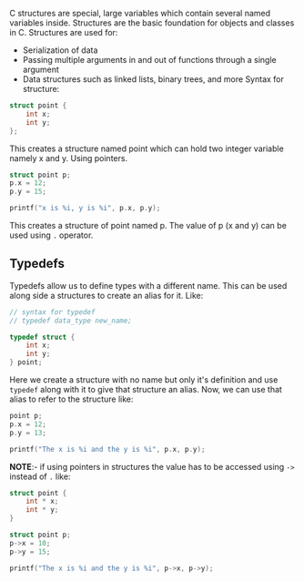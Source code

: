 C structures are special, large variables which contain several named variables inside. Structures are the basic foundation for objects and classes in C. Structures are used for:
- Serialization of data
- Passing multiple arguments in and out of functions through a single argument
- Data structures such as linked lists, binary trees, and more
Syntax for structure:
```c
struct point {
	int x;
	int y;
};
```
This creates a structure named point which can hold two integer variable namely x and y.
Using pointers.
```c
struct point p;
p.x = 12;
p.y = 15;

printf("x is %i, y is %i", p.x, p.y);
```
This creates a structure of point named p. The value of p (x and y) can be used using `.` operator.
## Typedefs
 Typedefs allow us to define types with a different name. This can be used along side a structures to create an alias for it. Like:
```c
// syntax for typedef
// typedef data_type new_name;

typedef struct {
	int x;
	int y;
} point;
```
Here we create a structure with no name but only it's definition and use `typedef` along with it to give that structure an alias. Now, we can use that alias to refer to the structure like:
```c
point p;
p.x = 12;
p.y = 13;

printf("The x is %i and the y is %i", p.x, p.y);
```

**NOTE**:- if using pointers in structures the value has to be accessed using `->` instead of `.` like:
```c
struct point {
	int * x;
	int * y;
}

struct point p;
p->x = 10;
p->y = 15;

printf("The x is %i and the y is %i", p->x, p->y);
```
